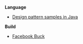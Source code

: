 **Language**
* [Design pattern samples in Java](https://github.com/iluwatar/java-design-patterns)

**Build**
* [Facebook Buck](http://facebook.github.io/buck/)
